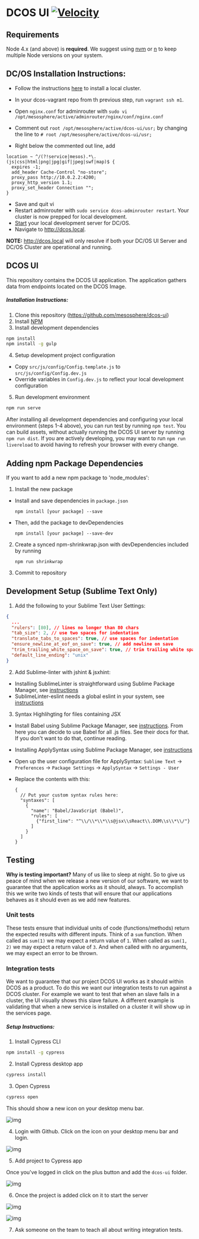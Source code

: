 # DCOS UI [![Velocity](http://velocity.mesosphere.com/service/velocity/buildStatus/icon?job=dcos-ui-master)](http://velocity.mesosphere.com/service/velocity/view/DCOS%20UI/job/dcos-ui-master/)

## Requirements

Node 4.x (and above) is **required**. We suggest using [nvm](https://github.com/creationix/nvm) or [n](https://github.com/tj/n) to keep multiple Node versions on your system.


## DC/OS Installation Instructions:
- Follow the instructions [here](https://github.com/dcos/dcos-vagrant) to install a local cluster.
- In your dcos-vagrant repo from th previous step, run `vagrant ssh m1`.
- Open `nginx.conf` for adminrouter with `sudo vi /opt/mesosphere/active/adminrouter/nginx/conf/nginx.conf`
- Comment out `root /opt/mesosphere/active/dcos-ui/usr;` by changing the line to `# root /opt/mesosphere/active/dcos-ui/usr;`

- Right below the commented out line, add
```
location ~ ^/(?!service|mesos).*\.(js|css|html|png|jpg|gif|jpeg|swf|map)$ {
  expires -1;
  add_header Cache-Control "no-store";
  proxy_pass http://10.0.2.2:4200;
  proxy_http_version 1.1;
  proxy_set_header Connection "";
}
```
- Save and quit vi
- Restart adminrouter with `sudo service dcos-adminrouter restart`. Your cluster is now prepped for local development.
- [Start](#user-content-dcos-ui-1) your local development server for DC/OS.
- Navigate to http://dcos.local.

**NOTE:** http://dcos.local will only resolve if both your DC/OS UI Server and DC/OS Cluster are operational and running.

## DCOS UI

This repository contains the DCOS UI application. The application gathers data from endpoints located on the DCOS Image.

##### Installation Instructions:

1. Clone this repository (https://github.com/mesosphere/dcos-ui)
2. Install [NPM](https://npmjs.org/)
3. Install development dependencies

  ```sh
  npm install
  npm install -g gulp
  ```

4. Setup development project configuration

  * Copy `src/js/config/Config.template.js` to `src/js/config/Config.dev.js`
  * Override variables in `Config.dev.js` to reflect your local development configuration

5. Run development environment

  ```sh
  npm run serve
  ```

After installing all development dependencies and configuring your local environment (steps 1-4 above), you can run test by running `npm test`.  You can build assets, without actually running the DCOS UI server by running `npm run dist`.  If you are actively developing, you may want to run `npm run livereload` to avoid having to refresh your browser with every change.

## Adding npm Package Dependencies

If you want to add a new npm package to 'node_modules':

1. Install the new package
  * Install and save dependencies in `package.json`

    ```
    npm install [your package] --save
    ```

  * Then, add the package to devDependencies

    ```
    npm install [your package] --save-dev
    ```

2. Create a synced npm-shrinkwrap.json with devDependencies included by running

    ```
    npm run shrinkwrap
    ```

3. Commit to repository

## Development Setup (Sublime Text Only)

1. Add the following to your Sublime Text User Settings:

  ```json
  {
    ...
    "rulers": [80], // lines no longer than 80 chars
    "tab_size": 2, // use two spaces for indentation
    "translate_tabs_to_spaces": true, // use spaces for indentation
    "ensure_newline_at_eof_on_save": true, // add newline on save
    "trim_trailing_white_space_on_save": true, // trim trailing white space on save
    "default_line_ending": "unix"
  }
  ```

2. Add Sublime-linter with jshint & jsxhint:

  * Installing SublimeLinter is straightforward using Sublime Package Manager, see [instructions](http://sublimelinter.readthedocs.org/en/latest/installation.html#installing-via-pc)
  * SublimeLinter-eslint needs a global eslint in your system, see [instructions](https://github.com/roadhump/SublimeLinter-eslint#sublimelinter-eslint)

3. Syntax Highlihgting for files containing JSX

  * Install Babel using Sublime Package Manager, see [instructions](https://github.com/babel/babel-sublime). From here you can decide to use Babel for all .js files. See their docs for that. If you don't want to do that, continue reading.
  * Installing ApplySyntax using Sublime Package Manager, see [instructions](https://github.com/facelessuser/ApplySyntax)
  * Open up the user configuration file for ApplySyntax: `Sublime Text` -> `Preferences` -> `Package Settings` -> `ApplySyntax` -> `Settings - User`
  * Replace the contents with this:

    ```
    {
      // Put your custom syntax rules here:
      "syntaxes": [
        {
          "name": "Babel/JavaScript (Babel)",
          "rules": [
            {"first_line": "^\\/\\*\\*\\s@jsx\\sReact\\.DOM\\s\\*\\/"}
          ]
        }
      ]
    }
    ```

## Testing

**Why is testing important?** Many of us like to sleep at night. So to give us peace of mind when we release a new version of our software, we want to guarantee that the application works as it should, always. To accomplish this we write two kinds of tests that will ensure that our applications behaves as it should even as we add new features.

### Unit tests

These tests ensure that individual units of code (functions/methods) return the expected results with different inputs.
Think of a `sum` function. When called as `sum(1)` we may expect a return value of `1`. When called as `sum(1, 2)` we may expect a return value of `3`. And when called with no arguments, we may expect an error to be thrown.

### Integration tests

We want to guarantee that our project DCOS UI works as it should within DCOS as a product. To do this we want our integration tests to run against a DCOS cluster. For example we want to test that when an slave fails in a cluster, the UI visually shows this slave failure. A different example is validating that when a new service is installed on a cluster it will show up in the services page.

##### Setup Instructions:

1. Install Cypress CLI

  ```sh
  npm install -g cypress
  ```

2. Install Cypress desktop app

  ```sh
  cypress install
  ```

3. Open Cypress

  ```sh
  cypress open
  ```

  This should show a new icon on your desktop menu bar.

  ![img](../../../../../../../mesosphere/dcos-ui/blob/master/docs/images/cypress-desktop-icon.png?raw=true)

4. Login with Github. Click on the icon on your desktop menu bar and login.

  ![img](../../../../../../../mesosphere/dcos-ui/blob/master/docs/images/cypress-login.png?raw=true)

5. Add project to Cypress app

  Once you've logged in click on the plus button and add the `dcos-ui` folder.

  ![img](../../../../../../../mesosphere/dcos-ui/blob/master/docs/images/cypress-no-projects.png?raw=true)

6. Once the project is added click on it to start the server

  ![img](../../../../../../../mesosphere/dcos-ui/blob/master/docs/images/cypress-project.png?raw=true)

  ![img](../../../../../../../mesosphere/dcos-ui/blob/master/docs/images/cypress-server-running.png?raw=true)

7. Ask someone on the team to teach all about writing integration tests.
